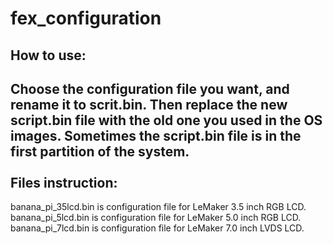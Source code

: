 fex_configuration
=================

How to use:
-----------------
Choose the configuration file you want, and rename it to scrit.bin. Then replace the new script.bin file with the old one you used in the OS images. Sometimes the script.bin file is in the first partition of the system.  
<br />
Files instruction:
------------------
banana_pi_35lcd.bin is configuration file for LeMaker 3.5 inch RGB LCD. <br />
banana_pi_5lcd.bin is configuration file for LeMaker 5.0 inch RGB LCD. <br />
banana_pi_7lcd.bin is configuration file for LeMaker 7.0 inch LVDS LCD. <br />
<br />

